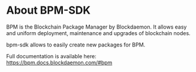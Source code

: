 # About BPM-SDK

BPM is the Blockchain Package Manager by Blockdaemon. It allows easy and uniform deployment, maintenance and upgrades of blockchain nodes.

bpm-sdk allows to easily create new packages for BPM.

Full documentation is available here: https://bpm.docs.blockdaemon.com/#bpm